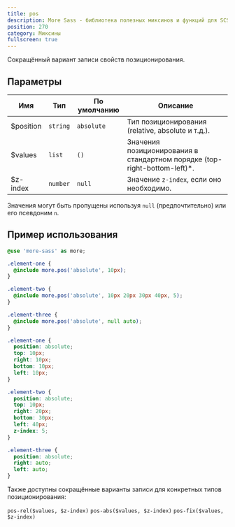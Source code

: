```yaml
---
title: pos
description: More Sass - библиотека полезных миксинов и функций для SCSS.
position: 270
category: Миксины
fullscreen: true
---
```


Сокращённый вариант записи свойств позиционирования.

## Параметры

| Имя       | Тип      | По умолчанию | Описание                                                                  |
|-----------|----------|--------------|---------------------------------------------------------------------------|
| $position | `string` | `absolute`   | Тип позиционирования (relative, absolute и т.д.).                         |
| $values   | `list`   | `()`         | Значения позиционирования в стандартном порядке (top-right-bottom-left)*. |
| $z-index  | `number` | `null`       | Значение `z-index`, если оно необходимо.                                  |

<alert type="info">Значения могут быть пропущены используя `null` (предпочтительно) или его псевдоним `n`.</alert>

## Пример использования

<code-group>

  <code-block label="SCSS" active>

  ```scss
  @use 'more-sass' as more;

  .element-one {
  	@include more.pos('absolute', 10px);
  }

  .element-two {
  	@include more.pos('absolute', 10px 20px 30px 40px, 5);
  }

  .element-three {
  	@include more.pos('absolute', null auto);
  }
  ```

  </code-block>

  <code-block label="Результат">

  ```css
  .element-one {
  	position: absolute;
  	top: 10px;
  	right: 10px;
  	bottom: 10px;
  	left: 10px;
  }

  .element-two {
  	position: absolute;
  	top: 10px;
  	right: 20px;
  	bottom: 30px;
  	left: 40px;
    z-index: 5;
  }

  .element-three {
  	position: absolute;
  	right: auto;
  	left: auto;
  }
  ```

  </code-block>

</code-group>

<alert type="info">

  Также доступны сокращённые варианты записи для конкретных типов позиционирования:

  `pos-rel($values, $z-index)`
  `pos-abs($values, $z-index)`
  `pos-fix($values, $z-index)`

</alert>

